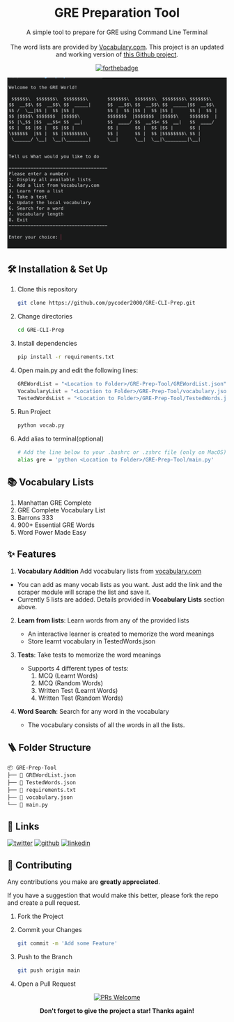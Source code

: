 <h1 align="center">
  GRE Preparation Tool
</h1>

<p align="center">
  A simple tool to prepare for GRE using Command Line Terminal<br><br>
  The word lists are provided by <a href="https://www.vocabulary.com/lists/">Vocabulary.com</a>. This project is an updated and working version of <a href="https://github.com/itsShnik/gre-preparation-tool">this Github project</a>.
</p>

<div align="center">

[![forthebadge](https://forthebadge.com/images/badges/made-with-python.svg)](https://forthebadge.com)

</div>

![demo](https://github.com/pycoder2000/GRE-Prep-Tool/raw/main/Demo.png)
<br>

## 🛠 Installation & Set Up

1. Clone this repository

   ```sh
   git clone https://github.com/pycoder2000/GRE-CLI-Prep.git
   ```

2. Change directories

   ```sh
   cd GRE-CLI-Prep
   ```

3. Install dependencies

   ```sh
   pip install -r requirements.txt
   ```

4. Open main.py and edit the following lines:

   ```python
   GREWordList = "<Location to Folder>/GRE-Prep-Tool/GREWordList.json"
   VocabularyList = "<Location to Folder>/GRE-Prep-Tool/vocabulary.json"
   TestedWordsList = "<Location to Folder>/GRE-Prep-Tool/TestedWords.json"
   ```
5. Run Project

   ```sh
   python vocab.py
   ```

6. Add alias to terminal(optional)

   ```sh
   # Add the line below to your .bashrc or .zshrc file (only on MacOS)
   alias gre = 'python <Location to Folder>/GRE-Prep-Tool/main.py'
   ```

## 📚 Vocabulary Lists

1. Manhattan GRE Complete
2. GRE Complete Vocabulary List
3. Barrons 333
4. 900+ Essential GRE Words
5. Word Power Made Easy

## ✨ Features

1. **Vocabulary Addition** Add vocabulary lists from [vocabulary.com](vocabulary.com)

  - You can add as many vocab lists as you want. Just add the link and the scraper module will scrape the list and save it.
  - Currently 5 lists are added. Details provided in **Vocabulary Lists** section above.

2. **Learn from lists**: Learn words from any of the provided lists

	- An interactive learner is created to memorize the word meanings
	- Store learnt vocabulary in TestedWords.json

3. **Tests**: Take tests to memorize the word meanings

	- Supports 4 different types of tests:
		1. MCQ (Learnt Words)
		2. MCQ (Random Words)
		3. Written Test (Learnt Words)
		4. Written Test (Random Words)

4. **Word Search**: Search for any word in the vocabulary

	- The vocabulary consists of all the words in all the lists.

## 🪜 Folder Structure

```bash
📦 GRE-Prep-Tool
├── 📝 GREWordList.json
├── 📝 TestedWords.json
├── 📝 requirements.txt 
├── 📝 vocabulary.json
└── 📝 main.py
```

## 🔗 Links

[![twitter](https://img.shields.io/badge/twitter-1DA1F2?style=for-the-badge&logo=twitter&logoColor=white)](https://twitter.com/lone_Musk) [![github](https://img.shields.io/badge/github-171515?style=for-the-badge&logo=github&logoColor=white)](https://github.com/pycoder2000) [![linkedin](https://img.shields.io/badge/linkedin-0A66C2?style=for-the-badge&logo=linkedin&logoColor=white)](https://www.linkedin.com/in/parth-desai-2bb1b0160/)

## 🍰 Contributing

Any contributions you make are **greatly appreciated**.

If you have a suggestion that would make this better, please fork the repo and create a pull request.

1. Fork the Project

2. Commit your Changes

   ```bash
   git commit -m 'Add some Feature'
   ```

3. Push to the Branch

   ```bash
   git push origin main
   ```

4. Open a Pull Request

<div align="center">

<a href="https://makeapullrequest.com" target="blank" >![PRs Welcome](https://img.shields.io/badge/PR-Welcome-brightgreen?style=for-the-badge)</a>

**Don't forget to give the project a star! Thanks again!**
</div>
